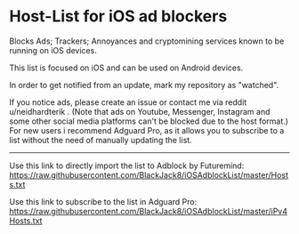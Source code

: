 # Host-List for iOS ad blockers
Blocks Ads; Trackers; Annoyances and cryptomining services known to be running on iOS devices.

This list is focused on iOS and can be used on Android devices.

In order to get notified from an update, mark my repository as "watched".

If you notice ads, please create an issue or contact me via reddit u/neidhardterik . (Note that ads on Youtube, Messenger, Instagram and some other social media platforms can't be blocked due to the host format.)
For new users i recommend Adguard Pro, as it allows you to subscribe to a list without the need of manually updating the list.

___________________________________________________________________________________________________________________________________

Use this link to directly import the list to Adblock by Futuremind: 
https://raw.githubusercontent.com/BlackJack8/iOSAdblockList/master/Hosts.txt

Use this link to subscribe to the list in Adguard Pro:
https://raw.githubusercontent.com/BlackJack8/iOSAdblockList/master/iPv4Hosts.txt
